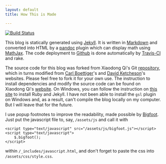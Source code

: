```yaml
---
layout: default
title: How This is Made

---
```


[![Build Status](https://travis-ci.org/Ninnat/ninnat.github.io.svg?branch=dev)](https://travis-ci.org/Ninnat/ninnat.github.io)

This blog is statically generated using [Jekyll](https://github.com/mojombo/jekyll).
It is written in [Markdown](http://daringfireball.net/projects/markdown/) and converted into HTML by a [pandoc](http://pandoc.org/) plugin which can display math using [MathJax](https://www.mathjax.org/).
The code deployment to [Github](https://github.com/ninnat/ninnat.github.io) is done automatically by [Travis-CI](http://travis-ci.org) and rake.

The source code for this blog was forked from Xiaodong Qi's Git [repository](https://github.com/i2000s/i2000s.github.io), which in turns modified from
[Carl Boettiger](http://carlboettiger.info)'s and [David Ketcheson](http://davidketcheson.info)'s websites. Please feel free to fork it for your own use.
The instruction to install dependencies and modify the source code can be found on Xiaodong Qi's [website](http://i2000s.github.io/README.html).
On Windows, you can follow the instruction on [this site](http://jekyll-windows.juthilo.com/1-ruby-and-devkit/) to install Ruby and Jekyll. 
I have not been able to install the `gsl` plugin on Windows and, as a result, can't compile the blog locally on my computer. But I will leave that for the future.

I use popup footnotes to improve the readability, made possible by [Bigfoot](http://www.bigfootjs.com/). Just put the javascript file to, say, `/assets/js`  and call it with
```
<script type="text/javascript" src="/assets/js/bigfoot.js"></script>
<script type="text/javascript">
	$.bigfoot();	
</script>
``` 
within `/_includes/javascript.html`, and don't forget to paste the css into `/assets/css/style.css`.
